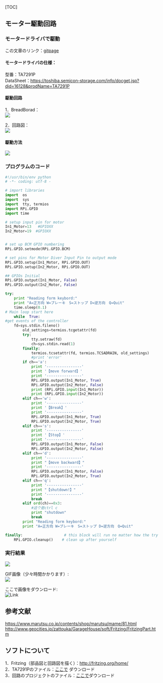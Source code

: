 [TOC]
## モーター駆動回路
###  モータードライバで駆動
この文章のリンク：[gitpage](https://syjsxxjy.github.io/myblog/?file=1-%E7%AC%94%E8%AE%B0%E5%A4%87%E5%BF%98%E5%BD%95/10-WorkSpace/03-%E8%B4%9F%E8%BD%BD%E7%94%B5%E5%8E%8B%E6%8E%A7%E5%88%B6/05-%E9%A9%AC%E8%BE%BE%E9%A9%B1%E5%8A%A8%E7%94%B5%E8%B7%AF)
#### モータードライバの仕様：   
型番：TA7291P  
DataSheet：https://toshiba.semicon-storage.com/info/docget.jsp?did=16128&prodName=TA7291P  
#### 駆動回路
1．BreadBorad：  
![](https://syjsxxjy.github.io/myblog/assets/1/20180704-71f425fe.png)  

2．回路図：  
![](https://syjsxxjy.github.io/myblog/assets/1/20180704-a2b40d5e.png)  

####  駆動方法
![](https://syjsxxjy.github.io/myblog/assets/1/20180704-5bbe2cdd.png)  

### プログラムのコード
```python
#!/usr/bin/env python
# -*- coding: utf-8 -

# import libraries
import  os  
import  sys
import  tty, termios
import RPi.GPIO
import time

# setup input pin for motor
In1_Motor=13   #GPIOXX
In2_Motor=19  #GPIOXX


# set up BCM GPIO numbering
RPi.GPIO.setmode(RPi.GPIO.BCM)

# set pins for Motor Diver Input Pin to output mode
RPi.GPIO.setup(In1_Motor, RPi.GPIO.OUT)
RPi.GPIO.setup(In2_Motor, RPi.GPIO.OUT)

## GPIOs Initial
RPi.GPIO.output(In1_Motor, False)
RPi.GPIO.output(In2_Motor, False)

try:
    print "Reading form keybord:"
    print "A=正方向 W=ブレーキ　S=ストップ D=逆方向　Q=Quit"
    time.sleep(0.1)
# Main loop start here
    while  True:
#get events of the controller
   	fd=sys.stdin.fileno()
        old_settings=termios.tcgetattr(fd)
        try:
            tty.setraw(fd)
            ch=sys.stdin.read(1)
        finally:
            termios.tcsetattr(fd, termios.TCSADRAIN, old_settings)  
            #print 'error'
        if ch=='a':
            print '----------------'
            print '【move forward】'
            print '----------------'
            RPi.GPIO.output(In1_Motor, True)
            RPi.GPIO.output(In2_Motor, False)
            print (RPi.GPIO.input(In1_Motor))
            print (RPi.GPIO.input(In2_Motor))
        elif ch=='w':
            print '----------------'
            print '【Break】'
            print '----------------'
            RPi.GPIO.output(In1_Motor, True)
            RPi.GPIO.output(In2_Motor, True)
        elif ch=='s':
            print '----------------'
            print '【Stop】'
            print '----------------'
            RPi.GPIO.output(In1_Motor, False)
            RPi.GPIO.output(In2_Motor, False)
        elif ch=='d':
            print '----------------'
            print "【move backward】"
            print '----------------'
            RPi.GPIO.output(In1_Motor, False)
            RPi.GPIO.output(In2_Motor, True)
        elif ch=='q':
            print '----------------'
            print "【shutdown!】"
            print '----------------'
            break
        elif ord(ch)==0x3:
            #这个是ctrl c
            print "shutdown"
            break
        print "Reading form keybord:"
        print "A=正方向 W=ブレーキ　S=ストップ D=逆方向　Q=Quit"

finally:                   # this block will run no matter how the try block exits
    RPi.GPIO.cleanup()    # clean up after yourself
```

### 実行結果
![](https://syjsxxjy.github.io/myblog/assets/1/20180713-ff6a6374.png)  

GIF画像（少々時間かかります）:  
![](https://syjsxxjy.github.io/myblog/assets/gif/motor.gif)  

ここで画像をダウンロード:  
![Link](https://syjsxxjy.github.io/myblog/assets/gif/motor.gif)  


## 参考文献
https://www.marutsu.co.jp/contents/shop/marutsu/mame/81.html  
http://www.geocities.jp/zattouka/GarageHouse/soft/Fritzing/FritzingPart.htm  

## ソフトについて
1．Fritzing（部品図と回路図を描く）：http://fritzing.org/home/  
2．TA7291Pのファイル：[ここで](https://github.com/syjsxxjy/WorkSpace/blob/master/circuits/TA7291P.fzpz) ダウンロード  
3．回路のプロジェクトのファイル：[ここで](https://github.com/syjsxxjy/WorkSpace/blob/master/circuits/motor%20drive.fzz)ダウンロード
